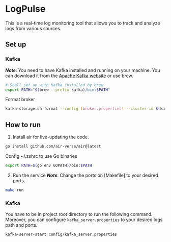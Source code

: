 # LogPulse
This is a real-time log monitoring tool that allows you to track and analyze logs from various sources.

## Set up
### Kafka
***Note***: You need to have Kafka installed and running on your machine. You can download it from the [Apache Kafka website](https://kafka.apache.org/downloads) or use brew.
```bash
# Shell set up with Kafka installed by brew
export PATH="$(brew --prefix kafka)/bin:$PATH"
```
Format broker
```bash
kafka-storage.sh format --config [broker.properties] --cluster-id $(kafka-storage random-uuid)
```
## How to run
1. Install air for live-updating the code.
```bash
go install github.com/air-verse/air@latest
```
Config ~/.zshrc to use Go binaries
```bash
export PATH=$(go env GOPATH)/bin:$PATH
```
2. Run the service
***Note***: Change the ports on [Makefile] to your desired ports.
```bash
make run
```

### Kafka
You have to be in project root directory to run the following command.
Moreover, you can configure `kafka_server.properties` to your desired logs path and ports.

```bash
kafka-server-start config/kafka_server.properties
```

